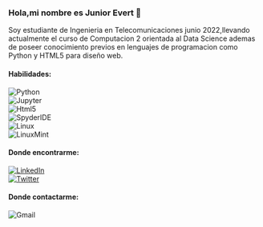 ### Hola,mi nombre es Junior Evert 👋

<!--
**juniorcabana/juniorcabana** is a ✨ _special_ ✨ repository because its `README.md` (this file) appears on your GitHub profile. --->

Soy estudiante de Ingenieria en Telecomunicaciones junio 2022,llevando actualmente el curso de Computacion 2 orientada al Data Science ademas de poseer conocimiento previos en lenguajes de programacion como Python y HTML5 para diseño web.

#### Habilidades:
![Python](https://img.shields.io/badge/Python-3776AB?style=for-the-badge&logo=python&logoColor=white&labelColor=101010)</br>
![Jupyter](https://img.shields.io/badge/Jupyter-F37626?style=for-the-badge&logo=jupyter&logoColor=white&labelColor=101010)</br>
![Html5](https://img.shields.io/badge/Html5-E34F26?style=for-the-badge&logo=html5&logoColor=white&labelColor=101010)</br>
![SpyderIDE](https://img.shields.io/badge/SpyderIDE-FF0000?style=for-the-badge&logo=spyderide&logoColor=white&labelColor=101010)</br>
![Linux](https://img.shields.io/badge/Linux-FCC624?style=for-the-badge&logo=linux&logoColor=white&labelColor=101010)</br>
![LinuxMint](https://img.shields.io/badge/LinuxMint-87CF3E?style=for-the-badge&logo=linuxmint&logoColor=white&labelColor=101010)</br>

#### Donde encontrarme:
[![LinkedIn](https://img.shields.io/badge/LinkedIn-Junior_Evert_Cabana_Taco-0077B5?style=for-the-badge&logo=linkedin&logoColor=white&labelColor=101010)](https://www.linkedin.com/in/junior-evert-cabana-taco-86a7a9242/)</br>
[![Twitter](https://img.shields.io/badge/Twitter-@EverTaco-1DA1F2?style=for-the-badge&logo=twitter&logoColor=white&labelColor=101010)](https://twitter.com/EvertTaco)</br>

#### Donde contactarme:
![Gmail](https://img.shields.io/badge/Gmail-jcabanat@unsa.edu.pe-FF0000?style=for-the-badge&logo=gmail&logoColor=white&labelColor=101010)</br>
